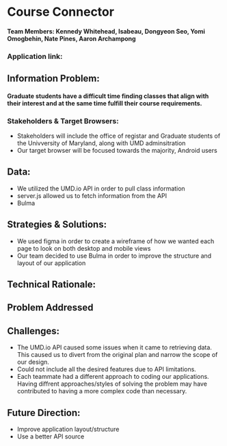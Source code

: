 # Course Connector
#### Team Members:  Kennedy Whitehead, Isabeau, Dongyeon Seo, Yomi Omogbehin, Nate Pines, Aaron Archampong

### Application link:

## Information Problem:

#### Graduate students have a difficult time finding classes that align with their interest and at the same time fulfill their course requirements.

### Stakeholders & Target Browsers:
* Stakeholders will include the office of registar and Graduate students of the Univversity of Maryland, along with UMD adminsitration
* Our target browser will be focused towards the majority, Android users

## Data:
* We utilized the UMD.io API in order to pull class information
* server.js allowed us to fetch information from the API
* Bulma
## Strategies & Solutions:
* We used figma in order to create a wireframe of how we wanted each page to look on both desktop and mobile views
* Our team decided to use Bulma in order to improve the structure and layout of our application

## Technical Rationale:

## Problem Addressed 

## Challenges:
* The UMD.io API caused some issues when it came to retrieving data. This caused us to divert from the original plan and narrow the scope of our design.
* Could not include all the desired features due to API limitations.
* Each teammate had a different approach to coding our applications. Having diffrent approaches/styles of solving the problem may have contributed to having a more complex code than necessary.

## Future Direction:
* Improve application layout/structure
* Use a better API source
 






